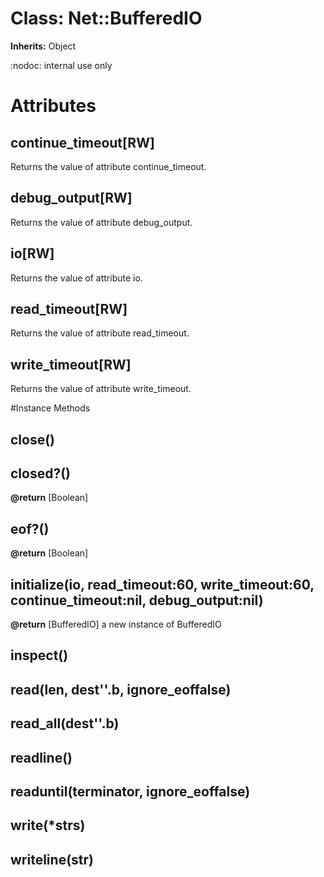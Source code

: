 # Class: Net::BufferedIO
**Inherits:** Object
    

:nodoc: internal use only


# Attributes
## continue_timeout[RW] [](#attribute-i-continue_timeout)
Returns the value of attribute continue_timeout.

## debug_output[RW] [](#attribute-i-debug_output)
Returns the value of attribute debug_output.

## io[RW] [](#attribute-i-io)
Returns the value of attribute io.

## read_timeout[RW] [](#attribute-i-read_timeout)
Returns the value of attribute read_timeout.

## write_timeout[RW] [](#attribute-i-write_timeout)
Returns the value of attribute write_timeout.


#Instance Methods
## close() [](#method-i-close)

## closed?() [](#method-i-closed?)

**@return** [Boolean] 

## eof?() [](#method-i-eof?)

**@return** [Boolean] 

## initialize(io, read_timeout:60, write_timeout:60, continue_timeout:nil, debug_output:nil) [](#method-i-initialize)

**@return** [BufferedIO] a new instance of BufferedIO

## inspect() [](#method-i-inspect)

## read(len, dest''.b, ignore_eoffalse) [](#method-i-read)

## read_all(dest''.b) [](#method-i-read_all)

## readline() [](#method-i-readline)

## readuntil(terminator, ignore_eoffalse) [](#method-i-readuntil)

## write(*strs) [](#method-i-write)

## writeline(str) [](#method-i-writeline)

